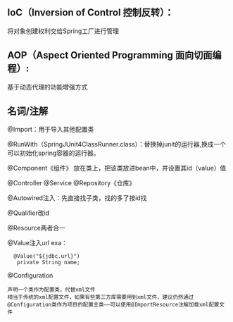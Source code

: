 

##  IoC（Inversion of Control 控制反转）：

将对象创建权利交给Spring工厂进行管理
 
##  AOP（Aspect Oriented Programming 面向切面编程）:

基于动态代理的功能增强方式

## 名词/注解

@Import：用于导入其他配置类

@RunWith（SpringJUnit4ClassRunner.class）：替换掉junit的运行器,换成一个可以初始化spring容器的运行器。

@Component《组件》 放在类上，把该类放进bean中，并设置其id（value）值

@Controller @Service @Repository《仓库》

@Autowired注入：先直接找子类，找的多了按id找

@Qualifier改id

@Resource两者合一
   
@Value注入url exa：
      
      @Value("${jdbc.url}")
       private String name;
       
@Configuration

    声明一个类作为配置类，代替xml文件
    相当于传统的xml配置文件，如果有些第三方库需要用到xml文件，建议仍然通过@Configuration类作为项目的配置主类——可以使用@ImportResource注解加载xml配置文件
